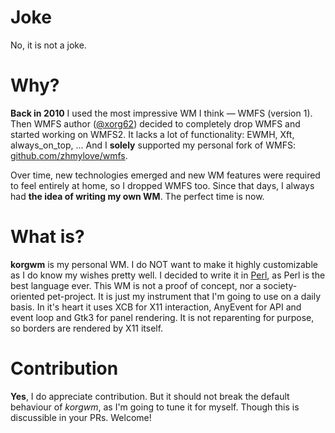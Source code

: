 # Joke

No, it is not a joke.

# Why?

**Back in 2010** I used the most impressive WM I think &mdash; WMFS (version 1).
Then WMFS author ([@xorg62](https://github.com/xorg62)) decided to completely drop WMFS and started working on WMFS2.
It lacks a lot of functionality: EWMH, Xft, always\_on\_top, ...
And I **solely** supported my personal fork of WMFS: [github.com/zhmylove/wmfs](https://github.com/zhmylove/wmfs).

Over time, new technologies emerged and new WM features were required to feel entirely at home, so I dropped WMFS too.
Since that days, I always had **the idea of writing my own WM**.
The perfect time is now.

# What is?

**korgwm** is my personal WM.
I do NOT want to make it highly customizable as I do know my wishes pretty well.
I decided to write it in [Perl](https://www.perl.org/), as Perl is the best language ever.
This WM is not a proof of concept, nor a society-oriented pet-project.
It is just my instrument that I'm going to use on a daily basis.
In it's heart it uses XCB for X11 interaction, AnyEvent for API and event loop and Gtk3 for panel rendering.
It is not reparenting for purpose, so borders are rendered by X11 itself.

# Contribution

**Yes**, I do appreciate contribution.
But it should not break the default behaviour of *korgwm*, as I'm going to tune it for myself.
Though this is discussible in your PRs.
Welcome!
